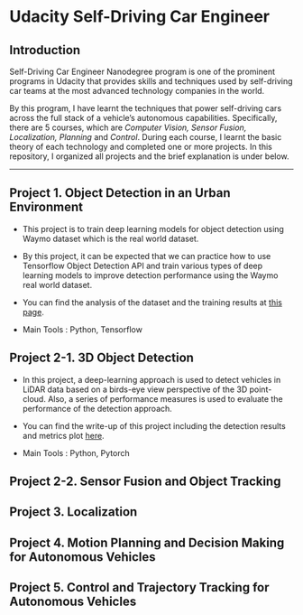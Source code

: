 # Udacity Self-Driving Car Engineer

## Introduction
Self-Driving Car Engineer Nanodegree program is one of the prominent programs in Udacity that provides skills and techniques used by self-driving car teams at the most advanced technology companies in the world. 

By this program, I have learnt the techniques that power self-driving cars across the full stack of a vehicle’s autonomous capabilities. Specifically, there are 5 courses, which are *Computer Vision, Sensor Fusion, Localization, Planning* and *Control*. During each course, I learnt the basic theory of each technology and completed one or more projects. In this repository, I organized all projects and the brief explanation is under below.

---
## Project 1. Object Detection in an Urban Environment

- This project is to train deep learning models for object detection using Waymo dataset which is the real world dataset.

- By this project, it can be expected that we can practice how to use Tensorflow Object Detection API and train various types of deep learning models to improve detection performance using the Waymo real world dataset.

- You can find the analysis of the dataset and the training results at [this page](./1_Object_Detection_in_an_Urban_Environment/submission.md).

- Main Tools : Python, Tensorflow

## Project 2-1. 3D Object Detection

- In this project, a deep-learning approach is used to detect vehicles in LiDAR data based on a birds-eye view perspective of the 3D point-cloud. Also, a series of performance measures is used to evaluate the performance of the detection approach.

- You can find the write-up of this project including the detection results and metrics plot [here](./2_Sensor_fusion/1_Mid-Term_Project_3D_Object_Detection/student/writeup.md).

- Main Tools : Python, Pytorch

## Project 2-2. Sensor Fusion and Object Tracking

## Project 3. Localization

## Project 4. Motion Planning and Decision Making for Autonomous Vehicles

## Project 5. Control and Trajectory Tracking for Autonomous Vehicles